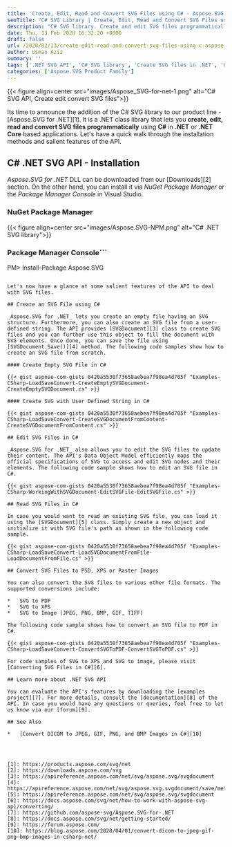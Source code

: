 ```yaml
---
title: 'Create, Edit, Read and Convert SVG Files using C# - Aspose.SVG for .NET'
seoTitle: "C# SVG Library | Create, Edit, Read and Convert SVG Files using C# .NET"
description: "C# SVG library. Create and edit SVG files programmatically in C#. Read SVG and convert SVG to PDF, XPS, JPEG, PNG, BMP, GIF, TIFF in C# ASP.NET or .NET Core."
date: Thu, 13 Feb 2020 16:32:20 +0000
draft: false
url: /2020/02/13/create-edit-read-and-convert-svg-files-using-c-aspose.svg-for-.net/
author: Usman Aziz
summary: ''
tags: ['.NET SVG API', 'C# SVG library', 'Create SVG files in .NET', 'Create SVG files in csharp', 'SVG API for .NET Core']
categories: ['Aspose.SVG Product Family']
---
```




{{< figure align=center src="images/Aspose_SVG-for-net-1.png" alt="C# SVG API, Create edit convert SVG files">}}


Its time to announce the addition of the C# SVG library to our product line - [Aspose.SVG for .NET][1]. It is a .NET class library that lets you **create, edit, read and convert SVG files programmatically** using **C#** in **.NET** or **.NET Core** based applications. Let's have a quick walk through the installation methods and salient features of the API.

## C# .NET SVG API - Installation

_Aspose.SVG for .NET_ DLL can be downloaded from our [Downloads][2] section. On the other hand, you can install it via _NuGet Package Manager_ or the _Package Manager Console_ in Visual Studio.

### NuGet Package Manager



{{< figure align=center src="images/Aspose.SVG-NPM.png" alt="C# .NET SVG library">}}


### Package Manager Console```
PM> Install-Package Aspose.SVG
```

Let's now have a glance at some salient features of the API to deal with SVG files.

## Create an SVG File using C#

_Aspose.SVG for .NET_ lets you create an empty file having an SVG structure. Furthermore, you can also create an SVG file from a user-defined string. The API provides [SVGDocument][3] class to create SVG files and you can further use this object to fill the document with SVG elements. Once done, you can save the file using [SVGDocument.Save()][4] method. The following code samples show how to create an SVG file from scratch.

#### Create Empty SVG File in C#

{{< gist aspose-com-gists 0420a5530f73658aebea7f98ea4d705f "Examples-CSharp-LoadSaveConvert-CreateEmptySVGDocument-CreateEmptySVGDocument.cs" >}}

#### Create SVG with User Defined String in C#

{{< gist aspose-com-gists 0420a5530f73658aebea7f98ea4d705f "Examples-CSharp-LoadSaveConvert-CreateSVGDocumentFromContent-CreateSVGDocumentFromContent.cs" >}}

## Edit SVG Files in C#

_Aspose.SVG for .NET_ also allows you to edit the SVG files to update their content. The API's Data Object Model efficiently maps the official specifications of SVG to access and edit SVG nodes and their elements. The following code sample shows how to edit an SVG file in C#.

{{< gist aspose-com-gists 0420a5530f73658aebea7f98ea4d705f "Examples-CSharp-WorkingWithSVGDocument-EditSVGFile-EditSVGFile.cs" >}}

## Read SVG Files in C#

In case you would want to read an existing SVG file, you can load it using the [SVGDocument][5] class. Simply create a new object and initialize it with SVG file's path as shown in the following code sample.

{{< gist aspose-com-gists 0420a5530f73658aebea7f98ea4d705f "Examples-CSharp-LoadSaveConvert-LoadSVGDocumentFromFile-LoadDocumentFromFile.cs" >}}

## Convert SVG Files to PSD, XPS or Raster Images

You can also convert the SVG files to various other file formats. The supported conversions include:

*   SVG to PDF
*   SVG to XPS
*   SVG to Image (JPEG, PNG, BMP, GIF, TIFF)

The following code sample shows how to convert an SVG file to PDF in C#.

{{< gist aspose-com-gists 0420a5530f73658aebea7f98ea4d705f "Examples-CSharp-LoadSaveConvert-ConvertSVGToPDF-ConvertSVGToPDF.cs" >}}

For code samples of SVG to XPS and SVG to image, please visit [Converting SVG Files in C#][6].

## Learn more about .NET SVG API

You can evaluate the API's features by downloading the [examples project][7]. For more details, consult the [documentation][8] of the API. In case you would have any questions or queries, feel free to let us know via our [forum][9].

## See Also

*   [Convert DICOM to JPEG, GIF, PNG, and BMP Images in C#][10]




[1]: https://products.aspose.com/svg/net
[2]: https://downloads.aspose.com/svg
[3]: https://apireference.aspose.com/net/svg/aspose.svg/svgdocument
[4]: https://apireference.aspose.com/net/svg/aspose.svg.svgdocument/save/methods/3
[5]: https://apireference.aspose.com/net/svg/aspose.svg/svgdocument
[6]: https://docs.aspose.com/svg/net/how-to-work-with-aspose-svg-api/converting/
[7]: https://github.com/aspose-svg/Aspose.SVG-for-.NET
[8]: https://docs.aspose.com/svg/net/getting-started/
[9]: https://forum.aspose.com/
[10]: https://blog.aspose.com/2020/04/01/convert-dicom-to-jpeg-gif-png-bmp-images-in-csharp-net/





